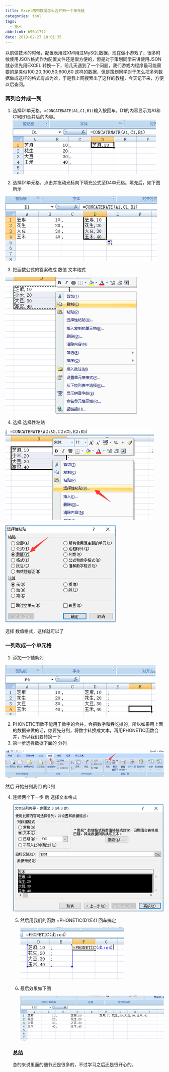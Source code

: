 ```yaml
---
title: Excel两列数据怎么合并到一个单元格
categories: tool
tags:
  - 技术
abbrlink: b96a17f2
date: 2019-02-27 18:01:35
---
```


以前做技术的时候，配置表用过XMl用过MySQL数据，现在做小游戏了，很多时候使用JSON格式作为配置文件还是很方便的，但是对于策划同学来讲使用JSON 就必须先用EXCEL 转换一下，前几天遇到了一个问题，我们游戏内程序最可能需要的是类似100,20;300,50;600,60 这样的数据，但是策划同学对于怎么把多列数据做成这样的格式有点为难，于是我上网搜索出了这样的教程，今天记下来，方便以后查阅。

<!-- more -->

### 两列合并成一列

1. 选择D1单元格，`=CONCATENATE(A1,C1,B1)`输入按回车。D1的内容显示为A1和C1和B1合并后的内容。
   ![image-20190302191859998](Excel两列数据怎么合并到一个单元格/image-20190302191859998.png)

2. 选择D1单元格，点击并拖动光标向下填充公式至D4单元格。填充后，如下图所示

![image-20190302191953354](Excel两列数据怎么合并到一个单元格/image-20190302191953354.png)

3. 把函数公式的答案改成 数值 文本格式

![image-20190302192440475](Excel两列数据怎么合并到一个单元格/image-20190302192440475.png)

4. 选择 选择性粘贴

![image-20190302192533332](Excel两列数据怎么合并到一个单元格/image-20190302192533332.png)



![image-20190302192550458](Excel两列数据怎么合并到一个单元格/image-20190302192550458.png)

选择 数值格式，这样就可以了

### 一列改成一个单元格

1. 添加一个辅助列

![image-20190302192636906](Excel两列数据怎么合并到一个单元格/image-20190302192636906.png)

2. PHONETIC函数不能用于数字的合并，会把数字和吞吃掉的，所以如果用上面的数据来做的话，你要先分列，将数字转换成文本，再用PHONETIC函数合并，所以我们要转换一下
3. 第一步选择数据下面的 分列

![image-20190302193059425](Excel两列数据怎么合并到一个单元格/image-20190302193059425.png)

然后 开始分列我们 的D列

4. 连续两个下一步 后 选择文本格式

   ![image-20190302193318927](Excel两列数据怎么合并到一个单元格/image-20190302193318927.png)

   5. 然后用我们的函数 =PHONETIC(D1:E4) 回车搞定

      ![image-20190302193423651](Excel两列数据怎么合并到一个单元格/image-20190302193423651.png)

      

   6. 最后效果如下图

      ![image-20190302193437203](Excel两列数据怎么合并到一个单元格/image-20190302193437203.png)

   

   ### 总结

   总的来说里面的细节还是很多的，不过学习之后还是很开心的。

   